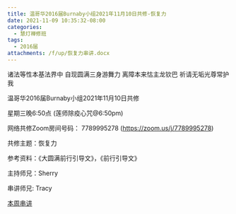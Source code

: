 ```yaml
---
title: 温哥华2016届Burnaby小组2021年11月10日共修-恢复力
date: 2021-11-09 10:35:32-08:00
categories:
  - 慧灯禅修班
tags:
  - 2016届
attachments: /f/up/恢复力串讲.docx
---
```

诸法等性本基法界中 自现圆满三身游舞力 离障本来怙主龙钦巴 祈请无垢光尊常护我

温哥华2016届Burnaby小组2021年11月10日共修 

星期三晚6:50点 (莲师除疫心咒@6:50pm)

网络共修Zoom房间号码： 7789995278 (<https://zoom.us/j/7789995278>)

共修主题：恢复力

参考资料：《大圆满前行引导文》，《前行引导文》

主持师兄：Sherry

串讲师兄: Tracy

[本周串讲](https://s3.ap-northeast-1.wasabisys.com/hdcx/hdv/f/up/恢复力串讲.docx)